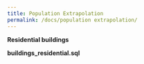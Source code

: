 ```yaml
---
title: Population Extrapolation
permalink: /docs/population extrapolation/
---
```


<b>Residential buildings<b>

buildings_residential.sql